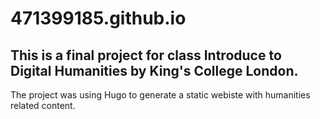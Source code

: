 # 471399185.github.io
## This is a final project for class Introduce to Digital Humanities by King's College London.
The project was using Hugo to generate a static webiste with humanities related content.
